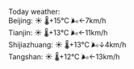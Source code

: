 Today weather:  
Beijing: ☀️   🌡️+15°C 🌬️←7km/h  
Tianjin: ☀️   🌡️+13°C 🌬️←11km/h  
Shijiazhuang: ☀️   🌡️+13°C 🌬️↓4km/h  
Tangshan: ☀️   🌡️+12°C 🌬️←13km/h  
